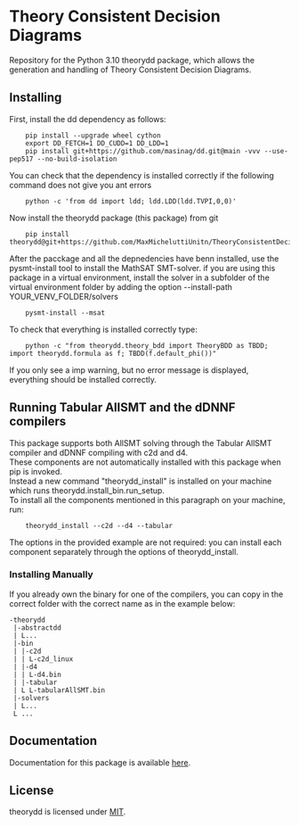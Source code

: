 # Theory Consistent Decision Diagrams

Repository for the Python 3.10 theorydd package, which allows the generation and handling of Theory Consistent Decision Diagrams.

## Installing

First, install the dd dependency as follows:

```
    pip install --upgrade wheel cython
    export DD_FETCH=1 DD_CUDD=1 DD_LDD=1
    pip install git+https://github.com/masinag/dd.git@main -vvv --use-pep517 --no-build-isolation
```

You can check that the dependency is installed correctly if the following command does not give you ant errors

```
    python -c 'from dd import ldd; ldd.LDD(ldd.TVPI,0,0)'
```

Now install the theorydd package (this package) from git

```
    pip install theorydd@git+https://github.com/MaxMicheluttiUnitn/TheoryConsistentDecisionDiagrams@main
```

After the pacckage and all the depnedencies have benn installed, use the pysmt-install tool to install the MathSAT SMT-solver. if you are using this package in a virtual environment, install the solver in a subfolder of the virtual environment folder by adding the option --install-path YOUR_VENV_FOLDER/solvers

```
    pysmt-install --msat
```

To check that everything is installed correctly type:

```
    python -c "from theorydd.theory_bdd import TheoryBDD as TBDD; import theorydd.formula as f; TBDD(f.default_phi())"
```

If you only see a imp warning, but no error message is displayed, everything should be installed correctly.

## Running Tabular AllSMT and the dDNNF compilers

This package supports both AllSMT solving through the Tabular AllSMT compiler and dDNNF compiling with c2d and d4.<br>
These components are not automatically installed with this package when pip is invoked.<br>
Instead a new command "theorydd_install" is installed on your machine which runs theorydd.install_bin.run_setup.<br>
To install all the components mentioned in this paragraph on your machine, run:

```
    theorydd_install --c2d --d4 --tabular
```

The options in the provided example are not required: you can install each component separately through the options of theorydd_install.

### Installing Manually

If you already own the binary for one of the compilers, you can copy
in the correct folder with the correct name as in the example below:

```
-theorydd
 |-abstractdd
 | L...
 |-bin
 | |-c2d
 | | L-c2d_linux
 | |-d4
 | | L-d4.bin
 | |-tabular
 | L L-tabularAllSMT.bin
 |-solvers
 | L...
 L ...
```

<!-- ## Dumping T-BDDs and Abstraction-BDDs on dot files

The dump BDDs on .dot files change the dd library code as follows:

```
def dump(self, filename, roots=None,
             filetype=None, **kw):
        if filetype is None:
            name = filename.lower()
            if name.endswith('.pdf'):
                filetype = 'pdf'
            elif name.endswith('.png'):
                filetype = 'png'
            elif name.endswith('.svg'):
                filetype = 'svg'
            elif name.endswith('.p'):
                filetype = 'pickle'
            elif name.endswith('.dot'):
                filetype = 'dot'
            else:
                raise Exception((
                    'cannot infer file type '
                    'from extension of file '
                    'name "{f}"').format(
                        f=filename))
        if filetype in ('pdf', 'png', 'svg', 'dot'):
            self._dump_figure(roots, filename,
                              filetype, **kw)
        elif filetype == 'pickle':
            self._dump_bdd(roots, filename, **kw)
        else:
            raise Exception(
                'unknown file type "{t}"'.format(
                    t=filetype))

    def _dump_figure(self, roots, filename,
                     filetype, **kw):
        """Write BDDs to `filename` as figure."""
        g = to_pydot(roots, self)
        if filetype == 'pdf':
            g.write_pdf(filename, **kw)
        elif filetype == 'png':
            g.write_png(filename, **kw)
        elif filetype == 'svg':
            g.write_svg(filename, **kw)
        elif filetype == 'dot':
            g.write(filename, **kw)
        else:
            raise Exception(
                'Unknown file type of "{f}"'.format(
                    f=filename))
``` -->

## Documentation

Documentation for this package is available [here](/docs/doc.md).

License
-------

theorydd is licensed under [MIT](LICENSE).